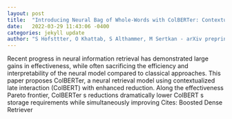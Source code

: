 ```yaml
---
layout: post
title:  "Introducing Neural Bag of Whole-Words with ColBERTer: Contextualized Late Interactions using Enhanced Reduction"
date:   2022-03-29 11:43:06 -0400
categories: jekyll update
author: "S Hofsttter, O Khattab, S Althammer, M Sertkan - arXiv preprint arXiv , 2022"
---
```

Recent progress in neural information retrieval has demonstrated large gains in effectiveness, while often sacrificing the efficiency and interpretability of the neural model compared to classical approaches. This paper proposes ColBERTer, a neural retrieval model using contextualized late interaction (ColBERT) with enhanced reduction. Along the effectiveness Pareto frontier, ColBERTer s reductions dramatically lower ColBERT s storage requirements while simultaneously improving Cites: Boosted Dense Retriever